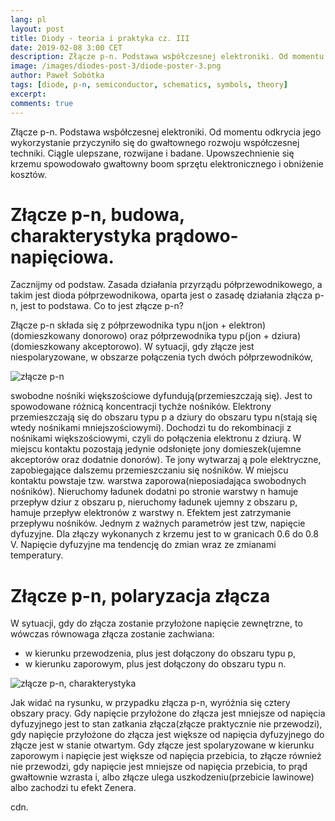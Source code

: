 ```yaml
---
lang: pl
layout: post
title: Diody - teoria i praktyka cz. III
date: 2019-02-08 3:00 CET 
description: Złącze p-n. Podstawa wsþółczesnej elektroniki. Od momentu odkrycia jego wykorzystanie przyczyniło się do gwałtownego rozwoju wsþółczenej techniki. Ciągle ulepszane, rozwijane i badane. Upowszechnienie się krzemu spowodowało gwałtowny boom sprzętu elektronicznego i obniżenie kosztów. 
image: /images/diodes-post-3/diode-poster-3.png
author: Paweł Sobótka
tags: [diode, p-n, semiconductor, schematics, symbols, theory]
excerpt: 
comments: true
---
```


Złącze p-n. Podstawa wsþółczesnej elektroniki. Od momentu odkrycia jego wykorzystanie przyczyniło się do gwałtownego rozwoju współczesnej techniki. Ciągle ulepszane, rozwijane i badane. Upowszechnienie się krzemu spowodowało gwałtowny boom sprzętu elektronicznego i obniżenie kosztów.

# Złącze p-n, budowa, charakterystyka prądowo-napięciowa.

Zacznijmy od podstaw. Zasada działania przyrządu półprzewodnikowego, a takim jest dioda półprzewodnikowa, oparta jest o zasadę działania złącza p-n, jest to podstawa. Co to jest złącze p-n? 

Złącze p-n składa się z półprzewodnika typu n(jon + elektron)(domieszkowany donorowo) oraz półprzewodnika typu p(jon + dziura)(domieszkowany akceptorowo). W sytuacji, gdy złącze jest niespolaryzowane, w obszarze połączenia tych dwóch półprzewodników,

![złącze p-n]({{site.url}}{{site.baseurl}}/images/diodes-post-3/zlacze-p-n.png "złącze p-n rysunek poglądowy")

swobodne nośniki większościowe dyfundują(przemieszczają się). Jest to spowodowane różnicą koncentracji tychże nośników. Elektrony przemieszczają się do obszaru typu p a dziury do obszaru typu n(stają się wtedy nośnikami mniejszościowymi). Dochodzi tu do rekombinacji z nośnikami większościowymi, czyli do połączenia elektronu z dziurą. W miejscu kontaktu pozostają jedynie  odsłonięte jony domieszek(ujemne akceptorów oraz dodatnie donorów). Te jony wytwarzaj ą pole elektryczne, zapobiegające dalszemu przemieszczaniu się nośników. W miejscu kontaktu powstaje tzw. warstwa zaporowa(nieposiadająca swobodnych nośników). Nieruchomy ładunek dodatni po stronie warstwy n hamuje przepływ dziur z obszaru p, nieruchomy ładunek ujemny z obszaru p, hamuje przepływ elektronów z warstwy n. Efektem jest zatrzymanie przepływu nośników. Jednym z ważnych parametrów jest tzw, napięcie dyfuzyjne. Dla złączy wykonanych z krzemu jest to w granicach 0.6 do 0.8 V. Napięcie dyfuzyjne ma tendencję do zmian wraz ze zmianami temperatury.

# Złącze p-n, polaryzacja złącza

W sytuacji, gdy do złącza zostanie przyłożone napięcie zewnętrzne, to wówczas równowaga złącza zostanie zachwiana:

- w kierunku przewodzenia, plus jest dołączony do obszaru typu p,
- w kierunku zaporowym, plus jest dołączony do obszaru typu n.

![złącze p-n, charakterystyka]({{site.url}}{{site.baseurl}}/images/diodes-post-3/zlacze-p-n-charakterystyka.png "charakterystyka prądowo-napięciowa złącza p-n")

Jak widać na rysunku, w przypadku złącza p-n, wyróżnia się cztery obszary pracy. Gdy napięcie przyłożone do złącza jest mniejsze od napięcia dyfuzyjnego jest to stan zatkania złącza(złącze praktycznie nie przewodzi), gdy napięcie przyłożone do złącza jest większe od napięcia dyfuzyjnego do złącze jest w stanie otwartym. Gdy złącze jest spolaryzowane w kierunku zaporowym i napięcie jest większe od napięcia przebicia, to złącze również nie przewodzi, gdy napięcie jest mniejsze od napięcia przebicia, to prąd gwałtownie wzrasta i, albo złącze ulega uszkodzeniu(przebicie lawinowe) albo zachodzi tu efekt Zenera. 

cdn.

